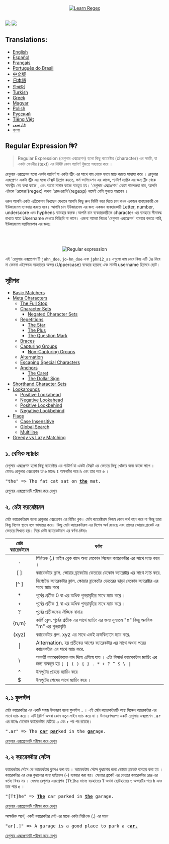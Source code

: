 <p align="center">
    <br/>
    <a href="https://github.com/ziishaned/learn-regex">
        <img src="https://i.imgur.com/bYwl7Vf.png" alt="Learn Regex">
    </a>
    <br /><br />
    <p>
        <a href="https://twitter.com/ziishaned">
            <img src="https://img.shields.io/twitter/follow/ziishaned.svg?style=social" />
        </a>
        <a href="https://github.com/ziishaned">
            <img src="https://img.shields.io/github/followers/ziishaned.svg?label=Follow%20%40ziishaned&style=social" />
        </a>
    </p>
</p>

## Translations:

* [English](README.md)
* [Español](translations/README-es.md)
* [Français](translations/README-fr.md)
* [Português do Brasil](translations/README-pt_BR.md)
* [中文版](translations/README-cn.md)
* [日本語](translations/README-ja.md)
* [한국어](translations/README-ko.md)
* [Turkish](translations/README-tr.md)
* [Greek](translations/README-gr.md)
* [Magyar](translations/README-hu.md)
* [Polish](translations/README-pl.md)
* [Русский](translations/README-ru.md)
* [Tiếng Việt](translations/README-vn.md)
* [فارسی](translations/README-fa.md)
* [বাংলা](translations/README-bn.md)

## Regular Expression কি?

> Regular Expression (রেগুলার এক্সপ্রেশন) হলো কিছু ক্যারেক্টার (character) এর সমষ্টি, যা একটা লেখনীর (text) এর নির্দিষ্ট কোন প্যাটার্ণ খুঁজতে সহায়তা করে । 

রেগুলার এক্সপ্রেশন হলো একটা প্যাটার্ণ যা একটা স্ট্রীং এর সাথে বাম থেকে ডানে ম্যাচ করতে সাহায্য করে । রেগুলার এক্সপ্রেশন একটা স্ট্রীং এর মধ্যে টেক্সট রিপ্লেস করতে, ফর্ম ভালিডেশন এর কাজে, প্যাটার্ণ ম্যাচিং এর জন্য ট্রীং থেকে সাবস্ট্রীং বের কথা কাজে   , এবং আরো নানান কাজে ব্যবহৃত হয়। 'রেগুলার এক্সপ্রেশন' একটা গারলভরা নাম, আপনি এটাকে 'রেজেক্স'(regex) অথবা 'রেজএক্সপি'(regexp) নামেই বেশি শুনতে পারবেন ।

ধরুন আপনি একটা এপ্লিকেশন লিখছেন যেখানে আপনি কিছু রুল নির্দিষ্ট করে দিতে চান কখন একজন ব্যবহারকারী কে ইউজারনেম ব্যাবহার করতে হবে। 
আপনি চান ইউজারনেম এর জন্য একজন ব্যবহারকারী Letter, number, underscore এবং hyphens ব্যাবহার করুক।আপনি চান ব্যবহারকারীকে character এর ব্যবহারে সীমাবদ্ধ রাখতে যাতে Username দেখতে বিচ্ছিরি না লাগে। এজন্য আমরা নিচের 'রেগুলার এক্সপ্রেশন' ব্যবহার করতে পারি, ইউজারনেম ভ্যালিডেশন এর জন্যঃ

<br/><br/>
<p align="center">
  <img src="./img/regexp-en.png" alt="Regular expression">
</p>

এই 'রেগুলার এক্সপ্রেশন'টি `john_doe`, `jo-hn_doe` এবং  `jphn12_as` এগুলো নাম নেবে কিন্ত এটি `Jo` নিবে না কেননা এইক্ষেত্রে বড়হাতের অক্ষর (Uppercase) ব্যবহার হয়েছে এবং নামটা username হিসেবে ছোট।

## সূচীপত্র

- [Basic Matchers](#1-basic-matchers)
- [Meta Characters](#2-meta-characters)
  - [The Full Stop](#21-the-full-stops)
  - [Character Sets](#22-character-sets)
    - [Negated Character Sets](#221-negated-character-sets)
  - [Repetitions](#23-repetitions)
    - [The Star](#231-the-star)
    - [The Plus](#232-the-plus)
    - [The Question Mark](#233-the-question-mark)
  - [Braces](#24-braces)
  - [Capturing Groups](#25-capturing-groups)
      - [Non-Capturing Groups](#251-non-capturing-groups)
  - [Alternation](#26-alternation)
  - [Escaping Special Characters](#27-escaping-special-characters)
  - [Anchors](#28-anchors)
    - [The Caret](#281-the-caret)
    - [The Dollar Sign](#282-the-dollar-sign)
- [Shorthand Character Sets](#3-shorthand-character-sets)
- [Lookarounds](#4-lookarounds)
  - [Positive Lookahead](#41-positive-lookahead)
  - [Negative Lookahead](#42-negative-lookahead)
  - [Positive Lookbehind](#43-positive-lookbehind)
  - [Negative Lookbehind](#44-negative-lookbehind)
- [Flags](#5-flags)
  - [Case Insensitive](#51-case-insensitive)
  - [Global Search](#52-global-search)
  - [Multiline](#53-multiline)
- [Greedy vs Lazy Matching](#6-greedy-vs-lazy-matching)


## ১. বেসিক ম্যাচার

রেগুলার এক্সপ্রেশন হলো কিছু ক্যারেক্টার এর প্যাটার্ণ যা একটা টেক্সট এর ভেতরে কিছু খোঁজার জন্য কাজে লাগে । যেমনঃ রেগুলার এক্সপ্রেশন `the` মানেঃ `t` অক্ষরটির পরে `h` এবং তার পরে `e` ।

<pre>
"the" => The fat cat sat on <a href="#learn-regex"><strong>the</strong></a> mat.
</pre>

[রেগুলার এক্সপ্রেশনটি পরীক্ষা করে দেখুন](https://regex101.com/r/dmRygT/1)

## ২. মেটা ক্যারেক্টারস 

মেটা ক্যারেকটারস হলো রেগুলার এক্সপ্রেশন এর বিল্ডিং ব্লক। মেটা ক্যারেক্টারস নিজস্ব কোন অর্থ বহন করে না কিন্তু তারা কিছু বিশেষ স্থানে বসে ভাষান্তর করে। কিছু মেটা ক্যারেকটারস এর বিশেষ অর্থ রয়েছে এবং তাদের স্কোয়ার ব্রাকেট এর ভেতরে লিখতে হয়। নিচে মেটা ক্যারেকটারস এর বর্ণনা দ্রষ্টব্যঃ

|মেটা ক্যারেকটারস|বর্ণনা|
|:----:|----|
|.|পিরিওড (.) লাইন ব্রেক বাদে অন্য যেকোন সিঙ্গেল ক্যারেকটার এর সাথে ম্যাচ করে । |
|[ ]|ক্যারেকটার ক্লাস. স্কোয়ার ব্রাকেটের ভেতরের যেকোন ক্যারেক্টার এর সাথে ম্যাচ করে.|
|[^ ]|নিগেটেড ক্যারেকটার ক্লাস. স্কোয়ার ব্রাকেটের ভেতরের ছাড়া যেকোন ক্যারেক্টার এর সাথে ম্যাচ করে|
|*| পূর্বের প্রতীক 0 বা এর অধিক পুনরাবৃত্তির সাথে ম্যাচ করে ।|
|+|পূর্বের প্রতীক 1 বা এর অধিক পুনরাবৃত্তির সাথে ম্যাচ করে ।|
|?|পূর্বের প্রতীককের ঐচ্ছিক বানায়|
|{n,m}|কার্লি ব্রেস. পূর্বের প্রতীক এর  সাথে ম্যাচিং এর জন্য নূন্যতম "n" কিন্তু অনধিক "m" এর পুনরাবৃত্তি|
|(xyz)|ক্যারেকটার গ্রুপ. xyz এর সাথে একই ক্রমবিন্যাসে ম্যাচ করে.|
|&#124;|Alternation. হয় প্রতীকের আগের ক্যারেকটার এর সাথে অথবা পরের ক্যারেকটার এর সাথে ম্যাচ করে.|
|&#92;|পরবর্তী ক্যারেকটারকে বাদ দিয়ে এগিয়ে যায় । এটা রিসার্ভ ক্যারেকটার ম্যাচিং এর জন্য ব্যবহৃত হয় <code>[ ] ( ) { } . * + ? ^ $ \ &#124;</code>|
|^|ইনপুটের প্রারম্ভে ম্যাচিং করে |
|$|ইনপুটের শেষের সাথে ম্যাচিং করে । |

## ২.১ ফুলস্টপ

মেটা ক্যারেকটার এর একটি সহজ উদাহরণ হলো ফুলস্টপ `.` । এই মেটা ক্যারেকটারটি অন্য সিঙ্গেল ক্যারেকটার এর সাথে ম্যাচ করে । এটি রিটার্ণ অথবা কোন নতুন লাইন ম্যাচ করে না ।
উদাহরণস্বরুপঃ একটি রেগুলার এক্সপ্রেশন `.ar` এর মানেঃ যেকোন ক্যারেকটার যেটিতে `a` এবং `r` পর পর রয়েছে।

<pre>
".ar" => The <a href="#learn-regex"><strong>car</strong></a> <a href="#learn-regex"><strong>par</strong></a>ked in the <a href="#learn-regex"><strong>gar</strong></a>age.
</pre>

[রেগুলার এক্সপ্রেশনটি পরীক্ষা করে দেখুন](https://regex101.com/r/xc9GkU/1)

## ২.২ ক্যারেকটার সেটস

ক্যারেকটার সেটস কে ক্যারেকটার ক্লাসও বলা হয় । ক্যারেকটার সেটস বুঝানোর জন্য স্কোয়ার ব্রাকেট ব্যবহার করা হয় । ক্যারেকটার এর রেঞ্জ বুঝানোর জন্য হাইফেন (-) ব্যবহার করা হয়। স্কোয়ার ব্রাকেট এর ভেতরে ক্যারেকটার রেঞ্জ এর ধর্তব্য বিষয় নয় । যেমনঃ রেগুলার এক্সপ্রেশন `[Tt]he` মানেঃ বড়হাতের `T` অথবা ছোটহাতের `t` অক্ষরটির পরে `h` এবং তার পরে `e` ।
<pre>
"[Tt]he" => <a href="#learn-regex"><strong>The</strong></a> car parked in <a href="#learn-regex"><strong>the</strong></a> garage.
</pre>

[রেগুলার এক্সপ্রেশনটি পরীক্ষা করে দেখুন](https://regex101.com/r/2ITLQ4/1)

 আক্ষরিক অর্থে, একটি ক্যারেকটার সেট এর মাঝে একটা পিরিওড (.) এর
মানে 
<pre>
"ar[.]" => A garage is a good place to park a c<a href="#learn-regex"><strong>ar.</strong></a>
</pre>

[রেগুলার এক্সপ্রেশনটি পরীক্ষা করে দেখুন](https://regex101.com/r/wL3xtE/1)